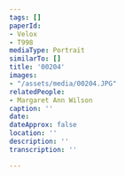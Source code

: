 ```yaml
---
tags: []
paperId:
- Velox
- T998
mediaType: Portrait
similarTo: []
title: '00204'
images:
- "/assets/media/00204.JPG"
relatedPeople:
- Margaret Ann Wilson
caption: ''
date: 
dateApprox: false
location: ''
description: ''
transcription: ''

---
```

